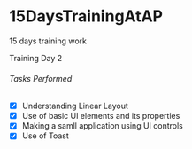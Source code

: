 # 15DaysTrainingAtAP
15 days training work

Training Day 2

###### Tasks Performed

- [X] Understanding Linear Layout
- [X] Use of basic UI elements and its properties
- [X] Making a samll application using UI controls
- [X] Use of Toast
